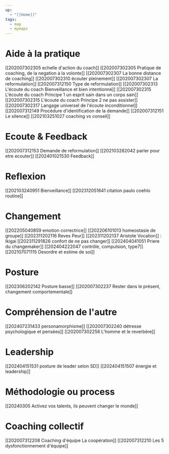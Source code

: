 ```yaml
---
up:
  - "[[Home]]"
tags:
  - map
  - mymaps
---
```

# Aide à la pratique
[[202007302305 echelle d'action du coach]]
[[202007302305 Pratique de coaching, de la negation à la volonte]]
[[202007302307 La bonne distance de coaching]]
[[202007302310 écouter pleinement]]
[[202007302307 La reformulation]]
[[202007312150 Type de reformulation]]
[[202007302313 L'écoute du coach Bienveillance et bien intentionné]]
[[202007302315 L'écoute du coach Principe 1 un esprit sain dans un corps sain]]
[[202007302315 L'écoute du coach Principe 2 ne pas assister]]
[[202007302317 Langage universel de l'écoute inconditionnel]]
[[202007312149 Procédure d'identification de la demande]]
[[202007312151 Le silence]]
[[202103251027 coaching vs conseil]]
# Ecoute & Feedback
[[202007312153 Demande de reformulation]]
[[202103282042 parler pour etre ecouter]]
[[202401021530 Feedback]]
# Reflexion
[[202103240951 Bienveillance]]
[[202312051641 citation paulo coehlo routine]]
# Changement
[[202205040859 emotion correctrice]]
[[202206101013 homeostasie de groupe]]
[[202311202116 Reves Peur]]
[[202311202137 Aristote Vocation]] : Ikigai
[[202311291826 confort de ne pas changer]]
[[202404041051 Priere du changemaker]]
[[202404222047 contrôle, compulsion, type7]]
[[202107071115 Desordre et estime de soi]]
# Posture
[[202306202142 Posture basse]]
[[202007302237 Rester dans le présent, changement comportementale]]

# Compréhension de l'autre
[[202407231433 personamorphisme]]
[[202007302240 détresse psychologique et pensées]]
[[202007302256 L'homme et le reverbère]]

# Leadership
[[202404151531 posture de leader selon SD]]
[[202404151507 énergie et leadership]]

# Méthodologie ou process
[[20240305 Activez vos talents, ils peuvent changer le monde]]

# Coaching collectif
[[202007312208 Coaching d'équipe La coopération]]
[[202007312210 Les 5 dysfonctionnement d'équipe]]